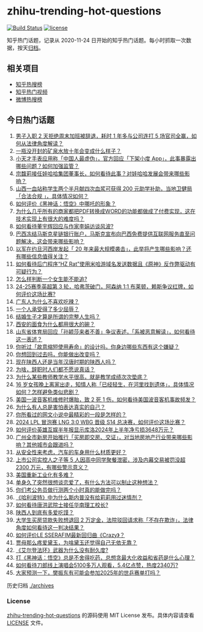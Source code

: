 # zhihu-trending-hot-questions

[![Build Status](https://github.com/justjavac/zhihu-trending-hot-questions/workflows/ci/badge.svg?branch=master)](https://github.com/justjavac/zhihu-trending-hot-questions/actions)
[![license](https://img.shields.io/github/license/justjavac/zhihu-trending-hot-questions)](https://github.com/justjavac/zhihu-trending-hot-questions/blob/master/LICENSE)

知乎热门话题，记录从 2020-11-24
日开始的知乎热门话题。每小时抓取一次数据，按天[归档](./archives)。

## 相关项目

- [知乎热搜榜](https://github.com/justjavac/zhihu-trending-top-search)
- [知乎热门视频](https://github.com/justjavac/zhihu-trending-hot-video)
- [微博热搜榜](https://github.com/justjavac/weibo-trending-hot-search)

## 今日热门话题

<!-- BEGIN -->
<!-- 最后更新时间 Sun Sep 01 2024 02:26:45 GMT+0800 (China Standard Time) -->

1. [男子入职 2 天拒绝周末加班被辞退，耗时 1 年多与公司连打 5 场官司全赢，如何从法律角度解读？](https://www.zhihu.com/question/665790183)
1. [一瓶没开封的矿泉水放十年会变成什么样子？](https://www.zhihu.com/question/665693306)
1. [小天才手表应用称「中国人最虚伪」，官方回应「下架小度 App」，此事暴露出哪些问题？如何加强监管？](https://www.zhihu.com/question/665718966)
1. [宗馥莉接任娃哈哈集团董事长，如何看待此事？对娃哈哈发展会带来哪些影响？](https://www.zhihu.com/question/665797084)
1. [山西一血站称学生两个半月献四次血浆可获得 200 元助学补助，当地卫健局「合法合规 」，具体情况如何？](https://www.zhihu.com/question/665415916)
1. [如何评价《黑神话：悟空》中哪吒的形象？](https://www.zhihu.com/question/665621277)
1. [为什么几乎所有的商家都把PDF转换成WORD的功能都做成了付费实现，这在技术实现上有很大的难度吗？](https://www.zhihu.com/question/462704654)
1. [如何看待董宇辉回应与作家李娟访谈风波?](https://www.zhihu.com/question/665496994)
1. [巴西冻结马斯克星链银行账户，马斯克宣布向巴西免费提供互联网服务直至问题解决，这会带来哪些影响？](https://www.zhihu.com/question/665694783)
1. [以军在约旦河西岸发起「 20 年来最大规模袭击」，此举将产生哪些影响？还有哪些信息值得关注？](https://www.zhihu.com/question/665619160)
1. [如何看待后门程序“HZ Rat”使用米哈游域名发送数据且《原神》反作弊驱动有可疑行为？](https://www.zhihu.com/question/665686551)
1. [怎么样判断一个女生能不能追?](https://www.zhihu.com/question/665558069)
1. [24-25赛季英超第 3 轮，哈弗茨破门，阿森纳 1:1 布莱顿，赖斯争议红牌，如何评价这场比赛?](https://www.zhihu.com/question/665834734)
1. [广东人为什么不喜欢吃辣？](https://www.zhihu.com/question/30259238)
1. [一个人承受得了多少屈辱？](https://www.zhihu.com/question/346365934)
1. [结婚生子才算是所谓的完整人生吗？](https://www.zhihu.com/question/665466261)
1. [西安的面食为什么都用很大的碗？](https://www.zhihu.com/question/662287141)
1. [山东省体育局回应「孙颖莎来者不善」争议表述，「系被恶意解读」，如何看待这一表述？](https://www.zhihu.com/question/665718789)
1. [你听过「故意缩短使用寿命」的设计吗，你身边哪些东西有这个嫌疑？](https://www.zhihu.com/question/661210634)
1. [你想回到过去吗，你能做出改变吗？](https://www.zhihu.com/question/665586769)
1. [现在陕西人还是当年汉唐时期的陕西人吗？](https://www.zhihu.com/question/440034654)
1. [为啥，辞职时人们都不愿说真话？](https://www.zhihu.com/question/663669944)
1. [为什么某些教师教学水平很高，就是教学成绩次次垫底？](https://www.zhihu.com/question/624420525)
1. [16 岁女孩晚上离家出走，知情人称「已经轻生，在河里找到遗体」，具体情况如何？怎样避免类似悲剧？](https://www.zhihu.com/question/665587653)
1. [美国一波音客机维修时爆胎，致 2 死 1 伤，如何看待美国波音客机事故频发？](https://www.zhihu.com/question/665505052)
1. [为什么有人总是害怕表达真实的自己？](https://www.zhihu.com/question/665595968)
1. [你所看过的网文小说中最精彩的一段是怎样的？](https://www.zhihu.com/question/573612776)
1. [2024 LPL 冒泡赛 LNG 3:0 WBG 晋级 S14 总决赛，如何评价这场比赛？](https://www.zhihu.com/question/665805176)
1. [如何评价英雄互娱半年报显示库洛2024年上半年净亏损3648万元？](https://www.zhihu.com/question/665726509)
1. [广州全市新房开始推行「买房即交房、交证」，对当地房地产行业带来哪些影响？其他城市会跟进吗？](https://www.zhihu.com/question/665782236)
1. [从安全性来考虑，汽车的车身用什么材质更好？](https://www.zhihu.com/question/607445139)
1. [上市公司实控人之子等 5 人因高中同学聚餐泄密，涉及内幕交易被罚没超 2300 万元，有哪些警示意义？](https://www.zhihu.com/question/665778532)
1. [美国重新工业化有多难？](https://www.zhihu.com/question/662670683)
1. [单身久了突然很想谈恋爱了，有什么方法可以制止这种想法？](https://www.zhihu.com/question/665732613)
1. [你们考公务员做行测两个小时真的能做完吗？](https://www.zhihu.com/question/664722346)
1. [《哈利波特》中为什么斯内普没有给莉莉用过迷情剂？](https://www.zhihu.com/question/663575041)
1. [如何看待唐洪武院士接任华南理工校长?](https://www.zhihu.com/question/665683782)
1. [陕西人到底有多爱吃馍？](https://www.zhihu.com/question/663678224)
1. [大学生买房贷款失败想退回 2 万定金，法院驳回请求称「不存在欺诈」，法律角度如何看待这一判决结果？](https://www.zhihu.com/question/665588724)
1. [如何评价LE SSERAFIM最新回归曲《Crazy》？](https://www.zhihu.com/question/665734460)
1. [贾母那么疼爱黛玉，为啥黛玉还觉得自己无依无靠？](https://www.zhihu.com/question/281381524)
1. [《艾尔登法环》武器为什么没有耐久度?](https://www.zhihu.com/question/529021247)
1. [打《黑神话：悟空》总是不舍得吃药，总想贪最大化收益和省药是什么心理？](https://www.zhihu.com/question/665620828)
1. [如何看待刀郎线上演唱会5100多万人观看，5.4亿点赞，热度2340万?](https://www.zhihu.com/question/665747829)
1. [大家预测一下，樊振东有可能会参加2025年的世乒赛单打吗？](https://www.zhihu.com/question/665195646)

<!-- END -->

历史归档 [./archives](./archives)

### License

[zhihu-trending-hot-questions](https://github.com/justjavac/zhihu-trending-hot-questions)
的源码使用 MIT License 发布。具体内容请查看 [LICENSE](./LICENSE) 文件。

